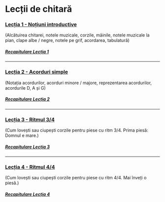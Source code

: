 # Lecții de chitară

### [Lecția 1 - Noțiuni introductive](https://github.com/Voluntari-Noi/guitar-lessons/tree/master/01)
(Alcătuirea chitarei, notele muzicale, corzile, mâinile, notele muzicale la pian, clape albe / negre, notele pe grif, acordarea, tabulatură)

#####  [Recapitulare Lecția 1](https://github.com/Voluntari-Noi/guitar-lessons/tree/master/01/recapitulare)

---

### [Lecția 2 - Acorduri simple](https://github.com/Voluntari-Noi/guitar-lessons/tree/master/02)

(Notația acordurilor, acorduri minore / majore, reprezentarea acordurilor, acordurile D, A și G)

##### [Recapitulare Lecția 2](https://github.com/Voluntari-Noi/guitar-lessons/tree/master/02/recapitulare)

--- 

### [Lecția 3 - Ritmul 3/4](https://github.com/Voluntari-Noi/guitar-lessons/tree/master/03)

(Cum lovești sau ciupești corzile pentru piese cu ritm 3/4. Prima piesă: Domnul e mare.)

##### [Recapitulare Lecția 3](https://github.com/Voluntari-Noi/guitar-lessons/tree/master/03/recapitulare)

--- 

### [Lecția 4 - Ritmul 4/4](https://github.com/Voluntari-Noi/guitar-lessons/tree/master/04)

(Cum lovești sau ciupești corzile pentru piese cu ritm 4/4. Mai înveți o piesă.)

##### [Recapitulare Lecția 4](https://github.com/Voluntari-Noi/guitar-lessons/tree/master/04/recapitulare)
